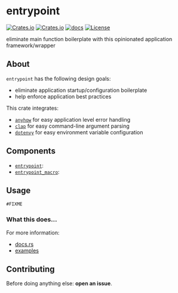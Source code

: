# entrypoint

[![Crates.io](https://img.shields.io/crates/v/entrypoint.svg)](https://crates.io/crates/entrypoint)
[![Crates.io](https://img.shields.io/crates/d/entrypoint.svg)](https://crates.io/crates/entrypoint)
[![docs](https://img.shields.io/docsrs/entrypoint?logo=docs.rs)](https://docs.rs/entrypoint)
[![License](https://img.shields.io/badge/license-MIT-blue?style=flat-square)](LICENSE-MIT)

eliminate main function boilerplate with this opinionated application framework/wrapper

## About
`entrypoint` has the following design goals:
  * eliminate application startup/configuration boilerplate
  * help enforce application best practices

This crate integrates:
  * [`anyhow`](https://github.com/dtolnay/anyhow) for easy application level error handling
  * [`clap`](https://github.com/clap-rs/clap) for easy command-line argument parsing
  * [`dotenvy`](https://github.com/allan2/dotenvy) for easy environment variable configuration

## Components
  * [`entrypoint`](https://crates.io/crates/entrypoint):
  * [`entrypoint_macro`](https://crates.io/crates/entrypoint_macro):

## Usage

```rs
#FIXME
```

### What this does...

For more information:
- [docs.rs](https://docs.rs/entrypoint)
- [examples](examples/)

## Contributing

Before doing anything else: **open an issue**.

